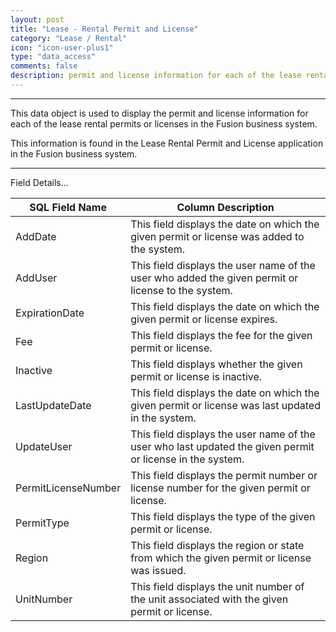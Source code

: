 ```yaml
---
layout: post
title: "Lease - Rental Permit and License"
category: "Lease / Rental" 
icon: "icon-user-plus1"
type: "data_access" comments: falsedescription: permit and license information for each of the lease rental permits or licenses in the DMS
---
```


---

This data object is used to display the permit and license information for each
of the lease rental permits or licenses in the Fusion business system.

This information is found in the Lease Rental Permit and License application in
the Fusion business system.

 <!-- 


 -->  <hr>Field Details...

| **SQL Field Name**  | **Column Description**                                                                                    |
|---|---|
| AddDate             | This field displays the date on which the given permit or license was added to the system.                |
| AddUser             | This field displays the user name of the user who added the given permit or license to the system.        |
| ExpirationDate      | This field displays the date on which the given permit or license expires.                                |
| Fee                 | This field displays the fee for the given permit or license.                                              |
| Inactive            | This field displays whether the given permit or license is inactive.                                      |
| LastUpdateDate      | This field displays the date on which the given permit or license was last updated in the system.         |
| UpdateUser          | This field displays the user name of the user who last updated the given permit or license in the system. |
| PermitLicenseNumber | This field displays the permit number or license number for the given permit or license.                  |
| PermitType          | This field displays the type of the given permit or license.                                              |
| Region              | This field displays the region or state from which the given permit or license was issued.                |
| UnitNumber          | This field displays the unit number of the unit associated with the given permit or license.              |
